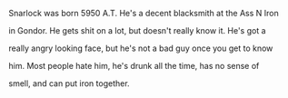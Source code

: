 Snarlock was born 5950 A.T. He's a decent blacksmith at the Ass N Iron

in Gondor. He gets shit on a lot, but doesn't really know it. He's got a

really angry looking face, but he's not a bad guy once you get to know

him. Most people hate him, he's drunk all the time, has no sense of

smell, and can put iron together.

